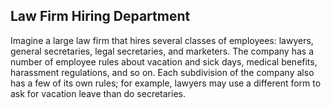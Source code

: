 <h2>Law Firm Hiring Department</h2>
<p>Imagine a large law firm that hires several classes of employees: lawyers, general secretaries, legal secretaries, and marketers. The company has a number of employee rules about vacation and sick days, medical benefits, harassment regulations, and so on. Each subdivision of the company also has a few of its own rules; for example, lawyers may use a different form to ask for vacation leave than do secretaries.</p>